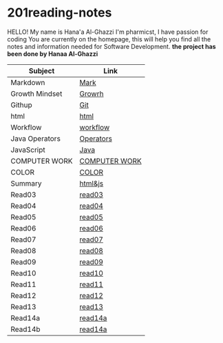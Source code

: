# 201reading-notes

HELLO! My name is Hana'a Al-Ghazzi 
I'm pharmicst, I have passion for coding
You are currently on the homepage, this will help you find all the notes and information needed for Software Development.
**the project has been done by Hanaa Al-Ghazzi**


| Subject         |      Link     |
| -------------   | ------------- |
| Markdown | [Mark](https://hanaaghazzi.github.io/reading-notes/markdown) |
|  Growth Mindset   | [Growrh](https://hanaaghazzi.github.io/reading-notes/Growth)  |
|    Githup  | [Git](https://hanaaghazzi.github.io/reading-notes/read03)  |
|  html | [html](https://hanaaghazzi.github.io/reading-notes/HTML)  |
| Workflow | [workflow](https://hanaaghazzi.github.io/reading-notes/work)
| Java Operators | [Operators](https://hanaaghazzi.github.io/reading-notes/read08) |
| JavaScript | [Java](https://hanaaghazzi.github.io/reading-notes/read07) |
|COMPUTER WORK | [COMPUTER WORK](https://hanaaghazzi.github.io/reading-notes/read06b) |
| COLOR | [COLOR](https://hanaaghazzi.github.io/reading-notes/color) |
| Summary | [html&js](https://hanaaghazzi.github.io/reading-notes/class01) |
| Read03 | [read03](https://hanaaghazzi.github.io/201reading-notes/read03)  |
| Read04 | [read04](https://hanaaghazzi.github.io/201reading-notes/read04) |
| Read05 | [read05](https://hanaaghazzi.github.io/201reading-notes/read05)|
| Read06 | [read06](https://hanaaghazzi.github.io/201reading-notes/read06 )|
| Read07 | [read07](https://hanaaghazzi.github.io/201reading-notes/read07)
| Read08 | [read08](https://hanaaghazzi.github.io/201reading-notes/read08)|
| Read09 | [read09](https://hanaaghazzi.github.io/201reading-notes/read09) |
| Read10 | [read10](https://hanaaghazzi.github.io/201reading-notes/read10 ) |
| Read11 | [read11](https://hanaaghazzi.github.io/201reading-notes/read11)  |
| Read12 | [read12](https://hanaaghazzi.github.io/201reading-notes/read12) |
| Read13 | [read13](https://hanaaghazzi.github.io/201reading-notes/read13) | 
| Read14a | [read14a](https://hanaaghazzi.github.io/201reading-notes/read14a) |
| Read14b | [read14a](https://hanaaghazzi.github.io/201reading-notes/read14b) |